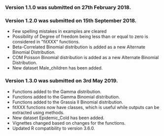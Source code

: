 ### Version 1.1.0 was submitted on 27th February 2018. 

### Version 1.2.0 was submitted on 15th September 2018.
* Few spelling mistakes in examples are cleared
* Possibility of Degree of freedom being less than or equal to zero is considered in "fitXXX" functions.
* Beta-Correlated Binomial distribution is added as a new Alternate Binomial Distribution. 
* COM Poisson Binomial distribution is added as a new Alternate Binomial Distribution.
* New dataset Male_children has been added.

### Version 1.3.0 was submitted on 3rd May 2019.
* Functions added to the Gamma distribution.
* Functions added to the Gamma Binomial distribution. 
* Functions added to the Grassia II Binomial distribution.
* fitXXX functions now have classes, which is useful while   outputs can be extracted using methods.
* New dataset Epidemic_Cold has been added.
* Vignettes changed based on changes for the functions.
* Updated R compatibility to version 3.6.0.
